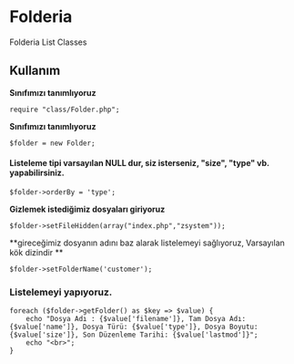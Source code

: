 # Folderia
Folderia List Classes

## Kullanım
**Sınıfımızı tanımlıyoruz**
```
require "class/Folder.php";
```
**Sınıfımızı tanımlıyoruz**
```
$folder = new Folder;
```
#### Listeleme tipi varsayılan NULL dur, siz isterseniz, "size", "type" vb. yapabilirsiniz.

```
$folder->orderBy = 'type';
```

**Gizlemek istediğimiz dosyaları giriyoruz**
```
$folder->setFileHidden(array("index.php","zsystem"));
```

**gireceğimiz dosyanın adını baz alarak listelemeyi sağlıyoruz, Varsayılan kök dizindir **
```
$folder->setFolderName('customer');
```

### Listelemeyi yapıyoruz.
```
foreach ($folder->getFolder() as $key => $value) {
	echo "Dosya Adı : {$value['filename']}, Tam Dosya Adı: {$value['name']}, Dosya Türü: {$value['type']}, Dosya Boyutu: {$value['size']}, Son Düzenleme Tarihi: {$value['lastmod']}";
	echo "<br>";
}
```
